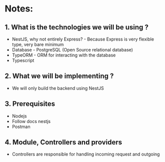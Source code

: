 # Notes:

## 1.  What is the technologies we will be using ?
 - NestJS, why not entirely Express? - Because Express is very flexible type, very bare minimum
 - Database - PostgreSQL (Open Source relational database)
 - TypeORM - ORM for interacting with the database
 - Typescript

## 2. What we will be implementing ?
- We will only build the backend using NestJS

## 3. Prerequisites
- Nodejs
- Follow docs nestjs
- Postman

## 4. Module, Controllers and providers
- Controllers are responsible for handling incoming request and outgoing